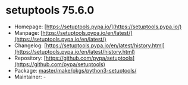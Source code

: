 # setuptools 75.6.0
  - Homepage: [https://setuptools.pypa.io/](https://setuptools.pypa.io/)
  - Manpage: [https://setuptools.pypa.io/en/latest/](https://setuptools.pypa.io/en/latest/)
  - Changelog: [https://setuptools.pypa.io/en/latest/history.html](https://setuptools.pypa.io/en/latest/history.html)
  - Repository: [https://github.com/pypa/setuptools](https://github.com/pypa/setuptools)
  - Package: [master/make/pkgs/python3-setuptools/](https://github.com/Freetz-NG/freetz-ng/tree/master/make/pkgs/python3-setuptools/)
  - Maintainer: -

